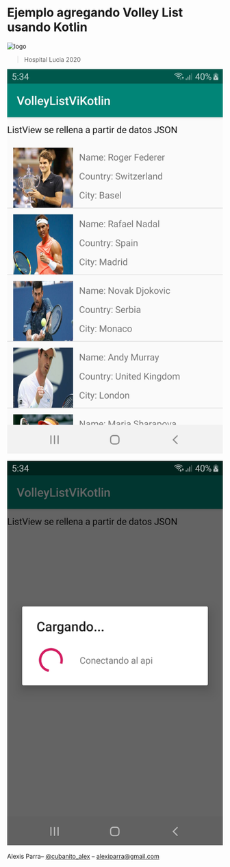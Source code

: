 # Ejemplo agregando Volley List usando Kotlin



![logo](https://i.imgur.com/8mkJZoI.jpg)





> Hospital Lucia 2020


![](Screenshot_1.jpg)


![](Screenshot_2.jpg)




Alexis Parra– [@cubanito_alex](https://twitter.com/cubanito_alex) – alexiparra@gmail.com
